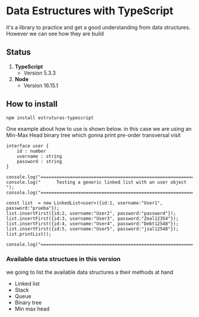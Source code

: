 # Data Estructures with TypeScript
it's a library to practice and get a good understanding from data structures. However we can see how they are build

## Status
1. **TypeScript** 
    * Version 5.3.3
2. **Node**
    * Version 16.15.1

## How to install

```
npm install estruturas-typescript
```

One example about how to use is shown below. in this case we are using an Min-Max Head binary tree which gonna print pre-order transversal visit

```
interface user {
    id : number
    username : string
    password : string 
}

console.log("===============================================================");
console.log("      Testing a generic linked list with an user object       ");
console.log("===============================================================");

const list  = new LinkedList<user>({id:1, username:"User1", password:"prueba"});
list.insertFirst({id:2, username:"User2", password:"password"});
list.insertFirst({id:3, username:"User3", password:"Zeal12354"});
list.insertFirst({id:4, username:"User4", password:"Debt12548"});
list.insertFirst({id:5, username:"User5", password:"jzal12548"});
list.printList();

console.log("===============================================================");
```

### Available data structues in this version
we going to list the available  data structures a their methods at hand

- Linked list
- Stack
- Queue
- Binary tree
- Min max head